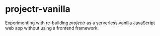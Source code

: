 # projectr-vanilla

Experimenting with re-building *projectr* as a serverless vanilla JavaScript web app without using a frontend framework. 
